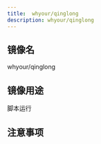 ```yaml
---
title:  whyour/qinglong
description: whyour/qinglong
---
```


## 镜像名

whyour/qinglong

## 镜像用途

脚本运行

## 注意事项

```bash

```
